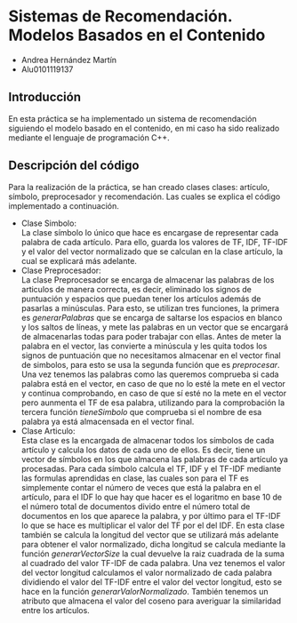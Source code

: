# Sistemas de Recomendación. Modelos Basados en el Contenido
- Andrea Hernández Martín
- Alu0101119137

## Introducción
En esta práctica se ha implementado un sistema de recomendación siguiendo el modelo basado en el contenido, en mi caso ha sido realizado mediante el lenguaje de programación C++.

## Descripción del código
Para la realización de la práctica, se han creado clases clases: artículo, símbolo, preprocesador y recomendación. Las cuales se explica el código implementado a continuación.
- Clase Simbolo:  
La clase símbolo lo único que hace es encargase de representar cada palabra de cada artículo. Para ello, guarda los valores de TF, IDF, TF-IDF y el valor del vector normalizado que se calculan en la clase artículo, la cual se explicará más adelante.
- Clase Preprocesador:  
La clase Preprocesador se encarga de almacenar las palabras de los articulos de manera correcta, es decir, eliminado los signos de puntuación y espacios que puedan tener los artículos además de pasarlas a minúsculas. Para esto, se utilizan tres funciones, la primera es *generarPalabras* que se encarga de saltarse los espacios en blanco y los saltos de líneas, y mete las palabras en un vector que se encargará de almacenarlas todas para poder trabajar con ellas. Antes de meter la palabra en el vector, las convierte a minúscula y les quita todos los signos de puntuación que no necesitamos almacenar en el vector final de simbolos, para esto se usa la segunda función que es *preprocesar*. Una vez tenemos las palabras como las queremos comprueba si cada palabra está en el vector, en caso de que no lo esté la mete en el vector y continua comprobando, en caso de que sí esté no la mete en el vector pero aunmenta el TF de esa palabra, utilizando para la comprobación la tercera función *tieneSimbolo* que comprueba si el nombre de esa palabra ya está almacensada en el vector final.   
- Clase Articulo:  
Esta clase es la encargada de almacenar todos los símbolos de cada artículo y calcula los datos de cada uno de ellos. Es decir, tiene un vector de símbolos en los que almacena las palabras de cada artículo ya procesadas. Para cada símbolo calcula el TF, IDF y el TF-IDF mediante las formulas aprendidas en clase, las cuales son para el TF es simplemente contar el número de veces que está la palabra en el artículo, para el IDF lo que hay que hacer es el logaritmo en base 10 de el número total de documentos divido entre el número total de documentos en los que aparece la palabra, y por último para el TF-IDF lo que se hace es multiplicar el valor del TF por el del IDF. En esta clase también se calcula la longitud del vector que se utilizará más adelante para obtener el valor normalizado, dicha longitud se calcula mediante la función *generarVectorSize* la cual devuelve la raiz cuadrada de la suma al cuadrado del valor TF-IDF de cada palabra. Una vez tenemos el valor del vector longitud calculamos el valor normalizado de cada palabra dividiendo el valor del TF-IDF entre el valor del vector longitud, esto se hace en la función *generarValorNormalizado*. También tenemos un atributo que almacena el valor del coseno para averiguar la similaridad entre los artículos.

